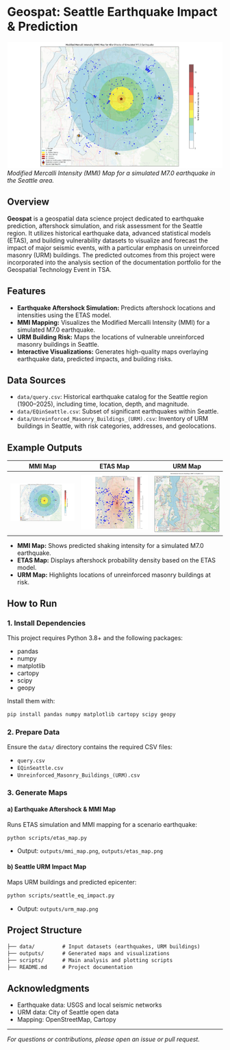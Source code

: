 # Geospat: Seattle Earthquake Impact & Prediction

![MMI Map](outputs/mmi_map.png)
*Modified Mercalli Intensity (MMI) Map for a simulated M7.0 earthquake in the Seattle area.*

## Overview

**Geospat** is a geospatial data science project dedicated to earthquake prediction, aftershock simulation, and risk assessment for the Seattle region. It utilizes historical earthquake data, advanced statistical models (ETAS), and building vulnerability datasets to visualize and forecast the impact of major seismic events, with a particular emphasis on unreinforced masonry (URM) buildings. The predicted outcomes from this project were incorporated into the analysis section of the documentation portfolio for the Geospatial Technology Event in TSA.

## Features
- **Earthquake Aftershock Simulation:** Predicts aftershock locations and intensities using the ETAS model.
- **MMI Mapping:** Visualizes the Modified Mercalli Intensity (MMI) for a simulated M7.0 earthquake.
- **URM Building Risk:** Maps the locations of vulnerable unreinforced masonry buildings in Seattle.
- **Interactive Visualizations:** Generates high-quality maps overlaying earthquake data, predicted impacts, and building risks.

## Data Sources
- `data/query.csv`: Historical earthquake catalog for the Seattle region (1900–2025), including time, location, depth, and magnitude.
- `data/EQinSeattle.csv`: Subset of significant earthquakes within Seattle.
- `data/Unreinforced_Masonry_Buildings_(URM).csv`: Inventory of URM buildings in Seattle, with risk categories, addresses, and geolocations.

## Example Outputs

| MMI Map | ETAS Map | URM Map |
|---|---|---|
| ![mmi_map](outputs/mmi_map.png) | ![etas_map](outputs/etas_map.png) | ![urm_map](outputs/urm_map.png) |

- **MMI Map:** Shows predicted shaking intensity for a simulated M7.0 earthquake.
- **ETAS Map:** Displays aftershock probability density based on the ETAS model.
- **URM Map:** Highlights locations of unreinforced masonry buildings at risk.

## How to Run

### 1. Install Dependencies

This project requires Python 3.8+ and the following packages:
- pandas
- numpy
- matplotlib
- cartopy
- scipy
- geopy

Install them with:
```bash
pip install pandas numpy matplotlib cartopy scipy geopy
```

### 2. Prepare Data
Ensure the `data/` directory contains the required CSV files:
- `query.csv`
- `EQinSeattle.csv`
- `Unreinforced_Masonry_Buildings_(URM).csv`

### 3. Generate Maps

#### a) Earthquake Aftershock & MMI Map
Runs ETAS simulation and MMI mapping for a scenario earthquake:
```bash
python scripts/etas_map.py
```
- Output: `outputs/mmi_map.png`, `outputs/etas_map.png`

#### b) Seattle URM Impact Map
Maps URM buildings and predicted epicenter:
```bash
python scripts/seattle_eq_impact.py
```
- Output: `outputs/urm_map.png`

## Project Structure
```
├── data/         # Input datasets (earthquakes, URM buildings)
├── outputs/      # Generated maps and visualizations
├── scripts/      # Main analysis and plotting scripts
├── README.md     # Project documentation
```

## Acknowledgments
- Earthquake data: USGS and local seismic networks
- URM data: City of Seattle open data
- Mapping: OpenStreetMap, Cartopy

---

*For questions or contributions, please open an issue or pull request.*